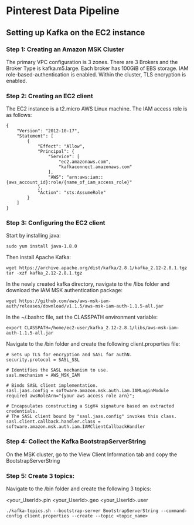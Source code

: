 # Pinterest Data Pipeline

## Setting up Kafka on the EC2 instance

### Step 1: Creating an Amazon MSK Cluster
The primary VPC configuration is 3 zones.
There are 3 Brokers and the Broker Type is kafka.m5.large.
Each broker has 100GiB of EBS storage.
IAM role-based-authentication is enabled.
Within the cluster, TLS encryption is enabled.

### Step 2: Creating an EC2 client
The EC2 instance is a t2.micro AWS Linux machine.
The IAM access role is as follows:

```
{
    "Version": "2012-10-17",
    "Statement": [
        {
            "Effect": "Allow",
            "Principal": {
                "Service": [
                    "ec2.amazonaws.com",
                    "kafkaconnect.amazonaws.com"
                ],
                "AWS": "arn:aws:iam::{aws_account_id}:role/{name_of_iam_access_role}"
            },
            "Action": "sts:AssumeRole"
        }
    ]
}
```

### Step 3: Configuring the EC2 client
Start by installing java:

```
sudo yum install java-1.8.0
```

Then install Apache Kafka:

```
wget https://archive.apache.org/dist/kafka/2.8.1/kafka_2.12-2.8.1.tgz
tar -xzf kafka_2.12-2.8.1.tgz
```

In the newly created kafka directory, navigate to the /libs folder and download the IAM MSK authentication package:

```
wget https://github.com/aws/aws-msk-iam-auth/releases/download/v1.1.5/aws-msk-iam-auth-1.1.5-all.jar
```

In the ~/.bashrc file, set the CLASSPATH environment variable:

```
export CLASSPATH=/home/ec2-user/kafka_2.12-2.8.1/libs/aws-msk-iam-auth-1.1.5-all.jar
```

Navigate to the /bin folder and create the following client.properties file:

```
# Sets up TLS for encryption and SASL for authN.
security.protocol = SASL_SSL

# Identifies the SASL mechanism to use.
sasl.mechanism = AWS_MSK_IAM

# Binds SASL client implementation.
sasl.jaas.config = software.amazon.msk.auth.iam.IAMLoginModule required awsRoleArn="{your aws access role arn}";

# Encapsulates constructing a SigV4 signature based on extracted credentials.
# The SASL client bound by "sasl.jaas.config" invokes this class.
sasl.client.callback.handler.class = software.amazon.msk.auth.iam.IAMClientCallbackHandler
```

### Step 4: Collect the Kafka BootstrapServerString
On the MSK cluster, go to the View Client Information tab and copy the BootstrapServerString

### Step 5: Create 3 topics:
Navigate to the /bin folder and create the following 3 topics: 

<your_UserId>.pin
<your_UserId>.geo
<your_UserId>.user

```
./kafka-topics.sh --bootstrap-server BootstrapServerString --command-config client.properties --create --topic <topic_name>
```
















